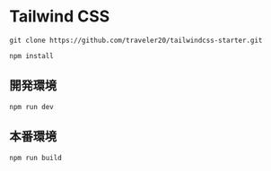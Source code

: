 # Tailwind CSS

`git clone https://github.com/traveler20/tailwindcss-starter.git`

`npm install`

## 開発環境

`npm run dev`

## 本番環境

`npm run build`
